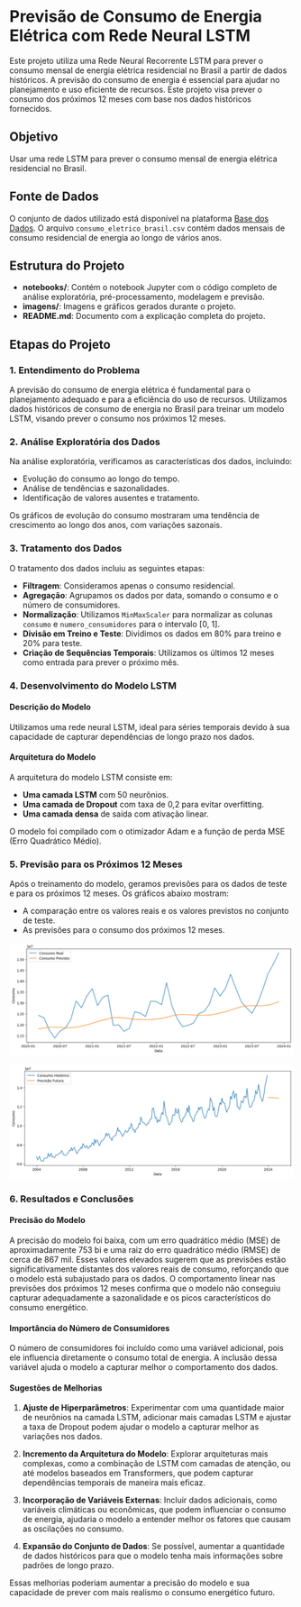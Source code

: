 # Previsão de Consumo de Energia Elétrica com Rede Neural LSTM

Este projeto utiliza uma Rede Neural Recorrente LSTM para prever o consumo mensal de energia elétrica residencial no Brasil a partir de dados históricos. A previsão do consumo de energia é essencial para ajudar no planejamento e uso eficiente de recursos. Este projeto visa prever o consumo dos próximos 12 meses com base nos dados históricos fornecidos.

## Objetivo

Usar uma rede LSTM para prever o consumo mensal de energia elétrica residencial no Brasil.

## Fonte de Dados

O conjunto de dados utilizado está disponível na plataforma [Base dos Dados](https://basedosdados.org/dataset/3e31e540-81ba-4665-9e72-3f81c176adad?table=b955feef-1649-428b-ba46-bc891d2facc2). O arquivo `consumo_eletrico_brasil.csv` contém dados mensais de consumo residencial de energia ao longo de vários anos.

## Estrutura do Projeto

- **notebooks/**: Contém o notebook Jupyter com o código completo de análise exploratória, pré-processamento, modelagem e previsão.
- **imagens/**: Imagens e gráficos gerados durante o projeto.
- **README.md**: Documento com a explicação completa do projeto.

## Etapas do Projeto

### 1. Entendimento do Problema

A previsão do consumo de energia elétrica é fundamental para o planejamento adequado e para a eficiência do uso de recursos. Utilizamos dados históricos de consumo de energia no Brasil para treinar um modelo LSTM, visando prever o consumo nos próximos 12 meses.

### 2. Análise Exploratória dos Dados

Na análise exploratória, verificamos as características dos dados, incluindo:
- Evolução do consumo ao longo do tempo.
- Análise de tendências e sazonalidades.
- Identificação de valores ausentes e tratamento.

Os gráficos de evolução do consumo mostraram uma tendência de crescimento ao longo dos anos, com variações sazonais. 

### 3. Tratamento dos Dados

O tratamento dos dados incluiu as seguintes etapas:
- **Filtragem**: Consideramos apenas o consumo residencial.
- **Agregação**: Agrupamos os dados por data, somando o consumo e o número de consumidores.
- **Normalização**: Utilizamos `MinMaxScaler` para normalizar as colunas `consumo` e `numero_consumidores` para o intervalo [0, 1].
- **Divisão em Treino e Teste**: Dividimos os dados em 80% para treino e 20% para teste.
- **Criação de Sequências Temporais**: Utilizamos os últimos 12 meses como entrada para prever o próximo mês.

### 4. Desenvolvimento do Modelo LSTM

#### Descrição do Modelo
Utilizamos uma rede neural LSTM, ideal para séries temporais devido à sua capacidade de capturar dependências de longo prazo nos dados.

#### Arquitetura do Modelo
A arquitetura do modelo LSTM consiste em:
- **Uma camada LSTM** com 50 neurônios.
- **Uma camada de Dropout** com taxa de 0,2 para evitar overfitting.
- **Uma camada densa** de saída com ativação linear.
  
O modelo foi compilado com o otimizador Adam e a função de perda MSE (Erro Quadrático Médio).

### 5. Previsão para os Próximos 12 Meses

Após o treinamento do modelo, geramos previsões para os dados de teste e para os próximos 12 meses. Os gráficos abaixo mostram:
- A comparação entre os valores reais e os valores previstos no conjunto de teste.
- As previsões para o consumo dos próximos 12 meses.

![Gráfico de Previsão no Conjunto de Teste](imagens/consumo_real_vs_previsto.png)

![Previsão para os Próximos 12 Meses](imagens/previsao_futura.png)

### 6. Resultados e Conclusões

#### Precisão do Modelo
A precisão do modelo foi baixa, com um erro quadrático médio (MSE) de aproximadamente 753 bi e uma raiz do erro quadrático médio (RMSE) de cerca de 867 mil. Esses valores elevados sugerem que as previsões estão significativamente distantes dos valores reais de consumo, reforçando que o modelo está subajustado para os dados. O comportamento linear nas previsões dos próximos 12 meses confirma que o modelo não conseguiu capturar adequadamente a sazonalidade e os picos característicos do consumo energético.

#### Importância do Número de Consumidores
O número de consumidores foi incluído como uma variável adicional, pois ele influencia diretamente o consumo total de energia. A inclusão dessa variável ajuda o modelo a capturar melhor o comportamento dos dados.

#### Sugestões de Melhorias
1. **Ajuste de Hiperparâmetros**: Experimentar com uma quantidade maior de neurônios na camada LSTM, adicionar mais camadas LSTM e ajustar a taxa de Dropout podem ajudar o modelo a capturar melhor as variações nos dados.

2. **Incremento da Arquitetura do Modelo**: Explorar arquiteturas mais complexas, como a combinação de LSTM com camadas de atenção, ou até modelos baseados em Transformers, que podem capturar dependências temporais de maneira mais eficaz.

3. **Incorporação de Variáveis Externas**: Incluir dados adicionais, como variáveis climáticas ou econômicas, que podem influenciar o consumo de energia, ajudaria o modelo a entender melhor os fatores que causam as oscilações no consumo.

4. **Expansão do Conjunto de Dados**: Se possível, aumentar a quantidade de dados históricos para que o modelo tenha mais informações sobre padrões de longo prazo.

Essas melhorias poderiam aumentar a precisão do modelo e sua capacidade de prever com mais realismo o consumo energético futuro.